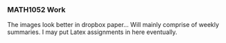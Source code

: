 ### MATH1052 Work
The images look better in dropbox paper...
Will mainly comprise of weekly summaries. I may put Latex assignments in here eventually.
